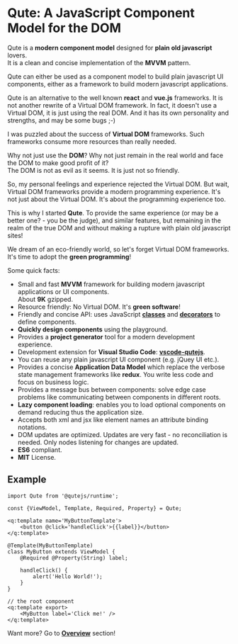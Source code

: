 # Qute: A JavaScript Component Model for the DOM

Qute is a **modern component model** designed for **plain old javascript** lovers.  \
It is a clean and concise implementation of the **MVVM** pattern.

Qute can either be used as a component model to build plain javascript UI components, either as a framework to build modern javascript applications.

Qute is an alternative to the well known **react** and **vue.js** frameworks. It is not another rewrite of a Virtual DOM framework. In fact, it doesn't use a Virtual DOM, it is just using the real DOM. And it has its own personality and strengths, and may be some bugs ;-)

I was puzzled about the success of **Virtual DOM** frameworks. Such frameworks consume more resources than really needed.

Why not just use the **DOM**? Why not just remain in the real world and face the DOM to make good profit of it?  \
The DOM is not as evil as it seems. It is just not so friendly.

So, my personal feelings and experience rejected the Virtual DOM. But wait, Virtual DOM frameworks provide a modern programming experience. It's not just about the Virtual DOM. It's about the programming experience too.

This is why I started **Qute**. To provide the same experience (or may be a better one? - you be the judge), and similar features, but remaining in the realm of the true DOM and without making a rupture with plain old javascript sites!

We dream of an eco-friendly world, so let's forget Virtual DOM frameworks.  \
It's time to adopt the **green programming**!

Some quick facts:

* Small and fast **MVVM** framework for building modern javascript applications or UI components.  \
About **9K** gzipped.
* Resource friendly: No Virtual DOM. It's **green software**!
* Friendly and concise API: uses JavaScript **[classes](https://developer.mozilla.org/en-US/docs/Web/JavaScript/Reference/Classes)** and **[decorators](https://github.com/tc39/proposal-decorators)** to define components.
* **Quickly design components** using the playground.
* Provides a **project generator** tool for a modern development experience.
* Development extension for **Visual Studio Code**: **[vscode-qutejs](https://marketplace.visualstudio.com/items?itemName=quandora.vscode-qutejs)**.
* You can reuse any plain javascript UI component (e.g. jQuey UI etc.).
* Provides a concise **Application Data Model** which replace the verbose state management frameworks like **redux**. You write less code and focus on business logic.
* Provides a message bus between components: solve edge case problems like communicating between components in different roots.
* **Lazy component loading**: enables you to load optional components on demand reducing thus the application size.
* Accepts both xml and jsx like element names an attribute binding notations.
* DOM updates are optimized. Updates are very fast - no reconciliation is needed. Only nodes listening for changes are updated.
* **ES6** compliant.
* **MIT** License.

## Example

```jsq
import Qute from '@qutejs/runtime';

const {ViewModel, Template, Required, Property} = Qute;

<q:template name='MyButtonTemplate'>
    <button @click='handleClick'>{{label}}</button>
</q:template>

@Template(MyButtonTemplate)
class MyButton extends ViewModel {
    @Required @Property(String) label;

    handleClick() {
        alert('Hello World!');
    }
}

// the root component
<q:template export>
    <MyButton label='Click me!' />
</q:template>
```

Want more? Go to **[Overview](#/overview)** section!

